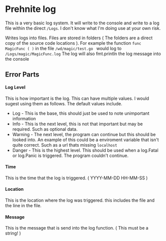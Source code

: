 # Prehnite log

This is a very basic log system. It will write to the console and write to a log file within the direct `/Logs`. I don't know what I'm doing use at your own risk.


Writes logs into files. Files are stored in folders ( The folders are a direct copy of the source code locations ). For example the function `func MagicFunc ( )` in the file `/wd/magic/test.go ` would log to `/Logs/magic/MagicFunc.log`
The log will also fmt.println the log message into the console

## Error Parts

#### Log Level
This is how important is the log. This can have multiple values. I would sugest using them as follows. The default values include.
* Log - This is the base, this should just be used to note unimportant information
* Info - This is the next level, this is not that important but may be required. Such as optional data.
* Warning - The next level, the program can continue but this should be looked into. An example of this could be a enviroment variable that isn't quite correct. Such as a url thats missing `localhost`
* Danger - This is the highest level. This should be used when a log.Fatal or log.Panic is triggered. The program couldn't continue.

#### Time
This is the time that the log is triggered. ( YYYY-MM-DD HH-MM-SS )

#### Location
This is the location where the log was triggered. this includes the file and the line in the file.

#### Message
This is the message that is send into the log function. ( This must be a string! )

